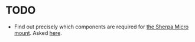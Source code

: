 # TODO

* Find out precisely which components are required for [the Sherpa Micro
  mount](https://www.printables.com/model/215682-sherpa-micro-drive-for-eva3).
  Asked
  [here](https://www.printables.com/model/215682-sherpa-micro-drive-for-eva3/comments).
